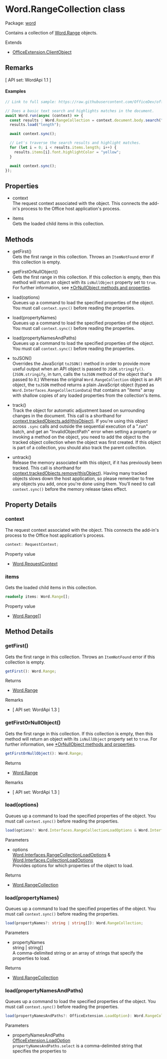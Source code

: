 # Word.RangeCollection class

Package: [word](/en-us/javascript/api/word)

Contains a collection of [Word.Range](/en-us/javascript/api/word/word.range) objects.

Extends
- [OfficeExtension.ClientObject](/en-us/javascript/api/office/officeextension.clientobject)

## Remarks

[ API set: WordApi 1.1 ]

#### Examples
```TypeScript
// Link to full sample: https://raw.githubusercontent.com/OfficeDev/office-js-snippets/prod/samples/word/25-paragraph/search.yaml

// Does a basic text search and highlights matches in the document.
await Word.run(async (context) => {
  const results : Word.RangeCollection = context.document.body.search("extend");
  results.load("length");

  await context.sync();

  // Let's traverse the search results and highlight matches.
  for (let i = 0; i < results.items.length; i++) {
    results.items[i].font.highlightColor = "yellow";
  }

  await context.sync();
});
```

## Properties

- context  
  The request context associated with the object. This connects the add-in's process to the Office host application's process.

- items  
  Gets the loaded child items in this collection.

## Methods

- getFirst()  
  Gets the first range in this collection. Throws an `ItemNotFound` error if this collection is empty.

- getFirstOrNullObject()  
  Gets the first range in this collection. If this collection is empty, then this method will return an object with its `isNullObject` property set to `true`. For further information, see [*OrNullObject methods and properties](/en-us/office/dev/add-ins/develop/application-specific-api-model#ornullobject-methods-and-properties).

- load(options)  
  Queues up a command to load the specified properties of the object. You must call `context.sync()` before reading the properties.

- load(propertyNames)  
  Queues up a command to load the specified properties of the object. You must call `context.sync()` before reading the properties.

- load(propertyNamesAndPaths)  
  Queues up a command to load the specified properties of the object. You must call `context.sync()` before reading the properties.

- toJSON()  
  Overrides the JavaScript `toJSON()` method in order to provide more useful output when an API object is passed to `JSON.stringify()`. (`JSON.stringify`, in turn, calls the `toJSON` method of the object that's passed to it.) Whereas the original `Word.RangeCollection` object is an API object, the `toJSON` method returns a plain JavaScript object (typed as `Word.Interfaces.RangeCollectionData`) that contains an "items" array with shallow copies of any loaded properties from the collection's items.

- track()  
  Track the object for automatic adjustment based on surrounding changes in the document. This call is a shorthand for [context.trackedObjects.add(thisObject)](/en-us/javascript/api/office/officeextension.clientrequestcontext#office-officeextension-clientrequestcontext-trackedobjects-member). If you're using this object across `.sync` calls and outside the sequential execution of a ".run" batch, and get an "InvalidObjectPath" error when setting a property or invoking a method on the object, you need to add the object to the tracked object collection when the object was first created. If this object is part of a collection, you should also track the parent collection.

- untrack()  
  Release the memory associated with this object, if it has previously been tracked. This call is shorthand for [context.trackedObjects.remove(thisObject)](/en-us/javascript/api/office/officeextension.clientrequestcontext#office-officeextension-clientrequestcontext-trackedobjects-member). Having many tracked objects slows down the host application, so please remember to free any objects you add, once you're done using them. You'll need to call `context.sync()` before the memory release takes effect.

## Property Details

### context

The request context associated with the object. This connects the add-in's process to the Office host application's process.

```typescript
context: RequestContext;
```

Property value
- [Word.RequestContext](/en-us/javascript/api/word/word.requestcontext)

### items

Gets the loaded child items in this collection.

```typescript
readonly items: Word.Range[];
```

Property value
- [Word.Range](/en-us/javascript/api/word/word.range)[]

## Method Details

### getFirst()

Gets the first range in this collection. Throws an `ItemNotFound` error if this collection is empty.

```typescript
getFirst(): Word.Range;
```

Returns
- [Word.Range](/en-us/javascript/api/word/word.range)

Remarks
- [ API set: WordApi 1.3 ]

### getFirstOrNullObject()

Gets the first range in this collection. If this collection is empty, then this method will return an object with its `isNullObject` property set to `true`. For further information, see [*OrNullObject methods and properties](/en-us/office/dev/add-ins/develop/application-specific-api-model#ornullobject-methods-and-properties).

```typescript
getFirstOrNullObject(): Word.Range;
```

Returns
- [Word.Range](/en-us/javascript/api/word/word.range)

Remarks
- [ API set: WordApi 1.3 ]

### load(options)

Queues up a command to load the specified properties of the object. You must call `context.sync()` before reading the properties.

```typescript
load(options?: Word.Interfaces.RangeCollectionLoadOptions & Word.Interfaces.CollectionLoadOptions): Word.RangeCollection;
```

Parameters
- options  
  [Word.Interfaces.RangeCollectionLoadOptions](/en-us/javascript/api/word/word.interfaces.rangecollectionloadoptions) & [Word.Interfaces.CollectionLoadOptions](/en-us/javascript/api/word/word.interfaces.collectionloadoptions)  
  Provides options for which properties of the object to load.

Returns
- [Word.RangeCollection](/en-us/javascript/api/word/word.rangecollection)

### load(propertyNames)

Queues up a command to load the specified properties of the object. You must call `context.sync()` before reading the properties.

```typescript
load(propertyNames?: string | string[]): Word.RangeCollection;
```

Parameters
- propertyNames  
  string | string[]  
  A comma-delimited string or an array of strings that specify the properties to load.

Returns
- [Word.RangeCollection](/en-us/javascript/api/word/word.rangecollection)

### load(propertyNamesAndPaths)

Queues up a command to load the specified properties of the object. You must call `context.sync()` before reading the properties.

```typescript
load(propertyNamesAndPaths?: OfficeExtension.LoadOption): Word.RangeCollection;
```

Parameters
- propertyNamesAndPaths  
  [OfficeExtension.LoadOption](/en-us/javascript/api/office/officeextension.loadoption)  
  `propertyNamesAndPaths.select` is a comma-delimited string that specifies the properties to